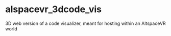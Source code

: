 # alspacevr_3dcode_vis
3D web version of a code visualizer, meant for hosting within an AltspaceVR world 
